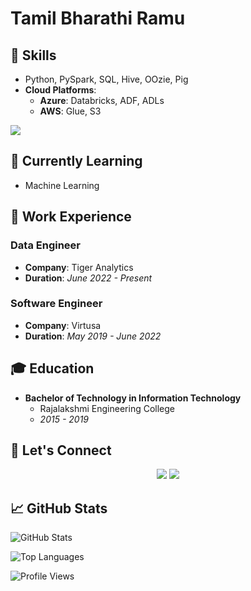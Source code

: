 # Tamil Bharathi Ramu

## 🔧 Skills
- Python, PySpark, SQL, Hive, OOzie, Pig
- **Cloud Platforms**: 
  - **Azure**: Databricks, ADF, ADLs
  - **AWS**: Glue, S3

<p align="left">
  <a href="https://skillicons.dev">
    <img src="https://skillicons.dev/icons?i=python,azure,aws" />
  </a>
</p>

## 🌱 Currently Learning
- Machine Learning


## 💼 Work Experience

### Data Engineer
- **Company**: Tiger Analytics 
- **Duration**: <i>June 2022 - Present</i>

### Software Engineer
- **Company**: Virtusa 
- **Duration**: <i>May 2019 - June 2022</i>


## 🎓 Education
- **Bachelor of Technology in Information Technology**
  - Rajalakshmi Engineering College
  - <i>2015 - 2019</i>


## 💬 Let's Connect
<p align="center">
  <a href="https://www.linkedin.com/in/tamil-bharathi-ramu"><img src="https://img.shields.io/badge/LinkedIn-Tamil%20Bharathi%20Ramu-blue?style=for-the-badge&logo=linkedin"></a>
  <a href="mailto:tbharathiramu@gmail.com"><img src="https://img.shields.io/badge/Email-tbharathiramu@gmail.com-red?style=for-the-badge&logo=gmail"></a>
</p>
<!--- [LinkedIn](www.linkedin.com/in/tamil-bharathi-ramu)
- [Email](mailto:tbharathiramu@gmail.com)
-->

## 📈 GitHub Stats
<p align="left">
  <img src="https://github-readme-stats.vercel.app/api?username=TamilBharathiR&show_icons=true&theme=radical" alt="GitHub Stats"/>
</p>
<p align="left">
  <img src="https://github-readme-stats.vercel.app/api/top-langs/?username=TamilBharathiR&layout=compact&theme=radical" alt="Top Languages"/>
</p>
<p align="left">
  <img src="https://komarev.com/ghpvc/?username=TamilBharathiR&color=red" alt="Profile Views"/>
</p>
<!---
TamilBharathiR/TamilBharathiR is a ✨ special ✨ repository because its `README.md` (this file) appears on your GitHub profile.
You can click the Preview link to take a look at your changes.
--->
